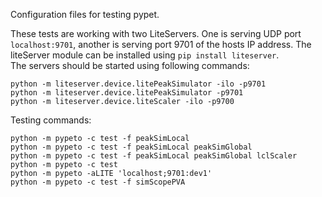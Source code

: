 Configuration files for testing pypet.<br>

These tests are working with two LiteServers. One is serving UDP port ```localhost:9701```, another is serving port 9701 of the hosts IP address. 
The liteServer module can be installed using ```pip install liteserver```.<br>
The servers should be started using following commands:<br>
```
python -m liteserver.device.litePeakSimulator -ilo -p9701
python -m liteserver.device.litePeakSimulator -p9701
python -m liteserver.device.liteScaler -ilo -p9700
```
Testing commands:<br>
```
python -m pypeto -c test -f peakSimLocal
python -m pypeto -c test -f peakSimLocal peakSimGlobal
python -m pypeto -c test -f peakSimLocal peakSimGlobal lclScaler
python -m pypeto -c test
python -m pypeto -aLITE 'localhost;9701:dev1'
python -m pypeto -c test -f simScopePVA
```

